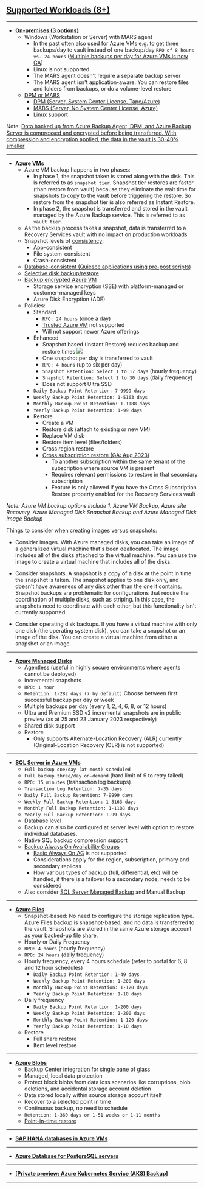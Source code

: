 ## [Supported Workloads (8+)](https://learn.microsoft.com/en-us/azure/backup/backup-overview#what-can-i-back-up)

------------

- **[On-premises (3 options)](https://learn.microsoft.com/en-us/azure/backup/backup-support-matrix#on-premises-backup-support)**
	- Windows (Workstation or Server) with MARS agent
		- In the past often also used for Azure VMs e.g. to get three backups/day to vault instead of one backup/day `RPO of 8 hours vs. 24 hours`
		([Multiple backups per day for Azure VMs is now GA](https://azure.microsoft.com/en-us/updates/multiple-backups-per-day/))
		- Linux is not supported
		- The MARS agent doesn't require a separate backup server
		- The MARS agent isn't application-aware. You can restore files and folders from backups, or do a volume-level restore
	- [DPM or MABS](https://learn.microsoft.com/en-us/azure/backup/backup-support-matrix-mabs-dpm)
		- [DPM (Server, System Center License, Tape/Azure)](https://learn.microsoft.com/en-us/azure/backup/backup-azure-dpm-introduction)
		- [MABS (Server, No System Center License, Azure)](https://learn.microsoft.com/en-us/azure/backup/backup-mabs-protection-matrix)
		- Linux support

Note: [Data backed up from Azure Backup Agent, DPM, and Azure Backup Server is compressed and encrypted before being transferred. With compression and encryption applied, the data in the vault is 30-40% smaller](https://learn.microsoft.com/en-us/azure/backup/backup-azure-backup-faq#why-is-the-size-of-the-data-transferred-to-the-recovery-services-vault-smaller-than-the-data-selected-for-backup-)

------------

- **[Azure VMs](https://learn.microsoft.com/en-us/azure/backup/backup-support-matrix-iaas)**
	- Azure VM backup happens in two phases:
		- In phase 1, the snapshot taken is stored along with the disk. This is referred to as `snapshot tier`. Snapshot tier restores are faster (than restore from vault) because they eliminate the wait time for snapshots to copy to the vault before triggering the restore. So restore from the snapshot tier is also referred as Instant Restore.
		- In phase 2, the snapshot is transferred and stored in the vault managed by the Azure Backup service. This is referred to as `vault tier`.
	- As the backup process takes a snapshot, data is transferred to a Recovery Services vault with no impact on production workloads
	- Snapshot levels of [consistency](https://learn.microsoft.com/en-us/azure/backup/backup-azure-vms-introduction#snapshot-consistency):
		- App-consistent
		- File system-consistent
		- Crash-consistent
	- [Database-consistent (Quiesce applications using pre-post scripts)](https://learn.microsoft.com/en-us/azure/backup/backup-azure-linux-database-consistent-enhanced-pre-post)
	- [Selective disk backup/restore](https://learn.microsoft.com/en-us/azure/backup/selective-disk-backup-restore)
	- [Backup encrypted Azure VM](https://learn.microsoft.com/en-us/azure/backup/backup-azure-vms-encryption)
		- Storage service encryption (SSE) with platform-managed or customer-managed keys
		- Azure Disk Encryption (ADE)
	- Policies: 
		- Standard
			- `RPO: 24 hours` (once a day)
			- [Trusted Azure VM](https://learn.microsoft.com/en-us/azure/virtual-machines/trusted-launch) not supported
			- Will not support newer Azure offerings
		- Enhanced
			- Snapshot based (Instant Restore) reduces backup and restore times
[![](https://learn.microsoft.com/en-us/azure/backup/media/backup-azure-vms/instant-rp-flow.png)](https://learn.microsoft.com/en-us/azure/backup/media/backup-azure-vms/instant-rp-flow.png)
			- One snapshot per day is transferred to vault
			- `RPO: 4 hours` (up to six per day)
			- `Snapshot Retention: Select 1 to 17 days` (hourly frequency)
			- `Snapshot Retention: Select 1 to 30 days` (daily frequency)
			- Does not support Ultra SSD
		- `Daily Backup Point Retention: 7-9999 days`
		- `Weekly Backup Point Retention: 1-5163 days`
		- `Monthly Backup Point Retention: 1-1188 days`
		- `Yearly Backup Point Retention: 1-99 days`
		- Restore
			- Create a VM
			- Restore disk (attach to existing or new VM)
			- Replace VM disk
			- Restore item level (files/folders)
			- Cross region restore
			- [Cross subscription restore (GA: Aug 2023)](https://azure.microsoft.com/en-us/updates/generally-available-cross-subscription-restore-for-azure-virtual-machines/)
				- To another subscription within the same tenant of the subscription where source VM is present
				- Requires relevant permissions to restore in that secondary subscription
				- Feature is only allowed if you have the Cross Subscription Restore property enabled for the Recovery Services vault

_Note: Azure VM backup options include 1. Azure VM Backup, Azure site Recovery, Azure Managed Disk Snapshot Backup and Azure Managed Disk Image Backup_

Things to consider when creating images versus snapshots:
- Consider images. With Azure managed disks, you can take an image of a generalized virtual machine that's been deallocated. The image includes all of the disks attached to the virtual machine. You can use the image to create a virtual machine that includes all of the disks.

- Consider snapshots. A snapshot is a copy of a disk at the point in time the snapshot is taken. The snapshot applies to one disk only, and doesn't have awareness of any disk other than the one it contains. Snapshot backups are problematic for configurations that require the coordination of multiple disks, such as striping. In this case, the snapshots need to coordinate with each other, but this functionality isn't currently supported.

- Consider operating disk backups. If you have a virtual machine with only one disk (the operating system disk), you can take a snapshot or an image of the disk. You can create a virtual machine from either a snapshot or an image.

------------

- **[Azure Managed Disks](https://learn.microsoft.com/en-us/azure/backup/disk-backup-support-matrix)**
	- Agentless (useful in highly secure environments where agents cannot be deployed)
	- Incremental snapshots
	- `RPO: 1 hour`
	- `Retention: 1-282 days (7 by default)`
		Choose between first successful backup per day or week
	- Multiple backups per day (every 1, 2, 4, 6, 8, or 12 hours)
	- Ultra and Premium SSD v2 incremental snapshots are in public preview (as at 25 and 23 January 2023 respectively)
	- Shared disk support
	- Restore
		- Only supports Alternate-Location Recovery (ALR) currently (Original-Location Recovery (OLR) is not supported)

------------

- **[SQL Server in Azure VMs](https://learn.microsoft.com/en-us/azure/backup/sql-support-matrix)**
	- `Full backup one/day (at most) scheduled`
	- `Full backup three/day on-demand` (hard limit of 9 to retry failed)
	- `RPO: 15 minutes` (transaction log backups)
	- `Transaction Log Retention: 7-35 days`
	- `Daily Full Backup Retention: 7-9999 days`
	- `Weekly Full Backup Retention: 1-5163 days`
	- `Monthly Full Backup Retention: 1-1188 days`
	- `Yearly Full Backup Retention: 1-99 days`
	- Database level
	- Backup can also be configured at server level with option to restore individual databases.
	- Native SQL backup compression support
	- [Backup Always On Availability Groups](https://learn.microsoft.com/en-us/azure/backup/backup-sql-server-on-availability-groups)
		- [Basic Always On AG](https://learn.microsoft.com/en-us/sql/database-engine/availability-groups/windows/basic-availability-groups-always-on-availability-groups?view=sql-server-ver16) is not supported
		- Considerations apply for the region, subscription, primary and secondary replicas
		- How various types of backup (full, differential, etc) will be handled, if there is a failover to a secondary node, needs to be considered
	- Also consider [SQL Server Managed Backup](https://learn.microsoft.com/en-us/sql/relational-databases/backup-restore/sql-server-managed-backup-to-microsoft-azure?view=sql-server-ver16) and Manual Backup 

------------

- **[Azure Files](https://learn.microsoft.com/en-us/azure/backup/azure-file-share-support-matrix)**
	- Snapshot-based: No need to configure the storage replication type. Azure Files backup is snapshot-based, and no data is transferred to the vault. Snapshots are stored in the same Azure storage account as your backed-up file share.
	- Hourly or Daily Frequency
	- `RPO: 4 hours` (hourly frequency)
	- `RPO: 24 hours` (daily frequency)
	- Hourly frequency, every 4 hours schedule (refer to portal for 6, 8 and 12 hour schedules)
		- `Daily Backup Point Retention: 1-49 days`
		- `Weekly Backup Point Retention: 1-200 days`
		- `Monthly Backup Point Retention: 1-120 days`
		- `Yearly Backup Point Retention: 1-10 days`
	- Daily frequency
		- `Daily Backup Point Retention: 1-200 days`
		- `Weekly Backup Point Retention: 1-200 days`
		- `Monthly Backup Point Retention: 1-120 days`
		- `Yearly Backup Point Retention: 1-10 days`
	- Restore
		- Full share restore
		- Item level restore

------------

- **[Azure Blobs](https://learn.microsoft.com/en-us/azure/backup/blob-backup-support-matrix)**
	- Backup Center integration for single pane of glass
	- Managed, local data protection
	- Protect block blobs from data loss scenarios like corruptions, blob deletions, and accidental storage account deletion
	- Data stored locally within source storage account itself
	- Recover to a selected point in time
	- Continuous backup, no need to schedule
	- `Retention: 1-360 days or 1-51 weeks or 1-11 months`
	- [Point-in-time restore](https://learn.microsoft.com/en-us/azure/storage/blobs/point-in-time-restore-overview)

------------

- **[SAP HANA databases in Azure VMs](https://learn.microsoft.com/en-us/azure/backup/sap-hana-backup-support-matrix)**

------------

- **[Azure Database for PostgreSQL servers](https://learn.microsoft.com/en-us/azure/backup/backup-azure-database-postgresql-support-matrix)**

------------

- **[[Private preview: Azure Kubernetes Service (AKS) Backup]](https://azure.microsoft.com/en-au/updates/private-preview-aks-backup/)**

------------
